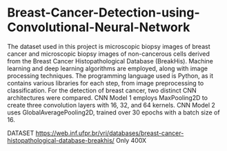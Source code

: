 # Breast-Cancer-Detection-using-Convolutional-Neural-Network
The dataset used in this project is microscopic biopsy images of breast cancer and microscopic biopsy images of non-cancerous cells derived from the Breast Cancer Histopathological Database (BreakHis). Machine learning and deep learning algorithms are employed, along with image processing techniques. The programming language used is Python, as it contains various libraries for each step, from image preprocessing to classification. For the detection of breast cancer, two distinct CNN architectures were compared. CNN Model 1 employs MaxPooling2D to create three convolution layers with 16, 32, and 64 kernels. CNN Model 2 uses GlobalAveragePooling2D, trained over 30 epochs with a batch size of 16.

DATASET 
https://web.inf.ufpr.br/vri/databases/breast-cancer-histopathological-database-breakhis/
Only 400X
